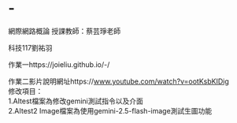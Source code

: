 # -
網際網路概論 授課教師：蔡芸琤老師

科技117劉祐羽 　

作業一https://joieliu.github.io/-/

作業二影片說明網址https://www.youtube.com/watch?v=ootKsbKIDig  
修改項目：   
1.AItest檔案為修改gemini測試指令以及介面    
2.AItest2 Image檔案為使用gemini-2.5-flash-image測試生圖功能
